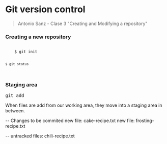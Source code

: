 # Git version control

> Antonio Sanz - Clase 3 "Creating and Modifying a repository"

### Creating a new repository

<code>
    $ git init

    $ git status
</code>

### Staging area

<kbd>git add</kbd>

When files are add from our working area, they move into a staging area in between.

-- Changes to be commited
    new file: cake-recipe.txt
    new file: frosting-recipe.txt

-- untracked files:
    chili-recipe.txt